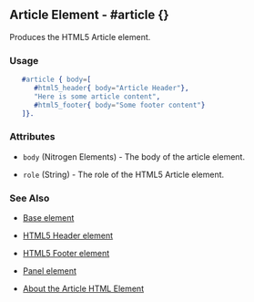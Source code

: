 <!-- dash: #article | Element | ###:Section -->



## Article Element - #article {}

  Produces the HTML5 Article element.

### Usage

```erlang
   #article { body=[
	  #html5_header{ body="Article Header"},
	  "Here is some article content",
	  #html5_footer{ body="Some footer content"}
   ]}.

```

### Attributes

   * `body` (Nitrogen Elements) - The body of the article element.

   * `role` (String) - The role of the HTML5 Article element.

### See Also

 *  [Base element](./element_base.md.md)

 *  [HTML5 Header element](html5_header.md)

 *  [HTML5 Footer element](html5_footer.md)

 *  [Panel element](panel.md)

 *  [About the Article HTML Element](http://html5doctor.com/the-article-element/)
